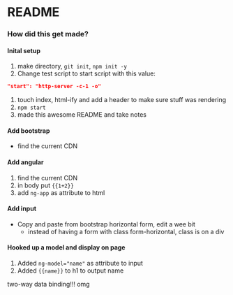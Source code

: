 # README

### How did this get made?


#### Inital setup

1. make directory, `git init`, `npm init -y`
1. Change test script to start script with this value:

  ```json
  "start": "http-server -c-1 -o"
  ```

1. touch index, html-ify and add a header to make sure stuff was rendering
1. `npm start`
1. made this awesome README and take notes

#### Add bootstrap

* find the current CDN

#### Add angular

1. find the current CDN
1. in body put `{{1+2}}`
1. add `ng-app` as attribute to html

#### Add input

* Copy and paste from bootstrap horizontal form, edit a wee bit
  * instead of having a form with class form-horizontal, class is on a div

#### Hooked up a model and display on page

1. Added `ng-model="name"` as attribute to input
1. Added `{{name}}` to h1 to output name

two-way data binding!!! omg
